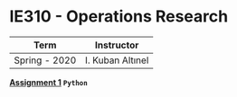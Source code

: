 # IE310 - Operations Research

Term | Instructor
-----| ----------
Spring - 2020 | I. Kuban Altınel



**[Assignment 1](https://github.com/bekir96/BOUN_PROJECTS/tree/master/ie310/Assignment1) `Python`**
